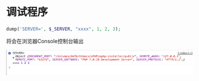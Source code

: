 # 调试程序

```php
dump('SERVER=', $_SERVER, "xxxx", 1, 2, 3);
```

将会在浏览器Console控制台输出

![](/assets/dump-output.png)



